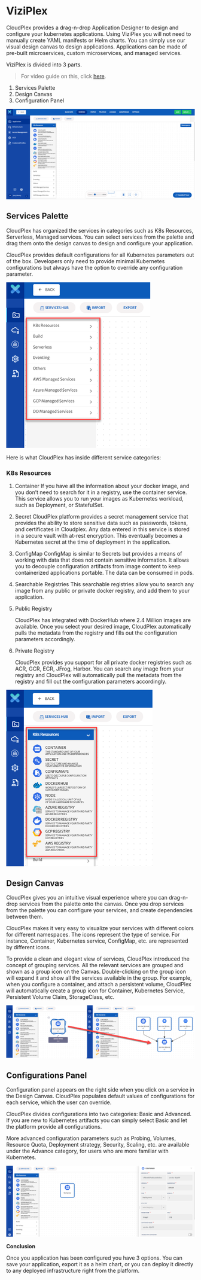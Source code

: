 # ViziPlex

CloudPlex provides a drag-n-drop Application Designer to design and configure your kubernetes applications. Using ViziPlex you will not need to manually create YAML manifests or Helm charts. You can simply use our visual design canvas to design applications. Applications can be made of pre-built microservices, custom microservices, and managed services.

ViziPlex is divided into 3 parts.

> For video guide on this, click [here](https://www.youtube.com/watch?v=S5t1l9SK9Uo).

1. Services Palette
2. Design Canvas
3. Configuration Panel

![1](imgs/1.png)

## Services Palette

CloudPlex has organized the services in categories such as K8s Resources, Serverless, Managed services. You can select services from the palette and drag them onto the design canvas to design and configure your application.

CloudPlex provides default configurations for all Kubernetes parameters out of the box. Developers only need to provide minimal Kubernetes configurations but always have the option to override any configuration parameter.

![2](imgs/2.png)

Here is what CloudPlex has inside different service categories:

### K8s Resources

1. Container
    If you have all the information about your docker image, and you don’t need to search for it in a registry, use the container service. This service allows you to run your images as Kubernetes workload, such as Deployment, or StatefulSet.

2. Secret
    CloudPlex platform provides a secret management service that provides the ability to store sensitive data such as passwords, tokens, and certificates in Cloudplex. 
    Any data entered in this service is stored in a secure vault with at-rest encryption. This eventually becomes a Kubernetes secret at the time of deployment in the application.

3. ConfigMap
ConfigMap is similar to Secrets but provides a means of working with data that does not contain sensitive information. It allows you to decouple configuration artifacts from image content to keep containerized applications portable. The data can be consumed in pods. 

4. Searchable Registries
    This searchable registries allow you to search any image from any public or private docker registry, and add them to your application.

  5. Public Registry

     CloudPlex has integrated with DockerHub where 2.4 Million images are available. Once you select your desired image, CloudPlex automatically pulls the metadata from the registry and fills out the configuration parameters accordingly. 

  6. Private Registry

     CloudPlex provides you support for all private docker registries such as ACR, GCR, ECR, JFrog, Harbor. You can search any image from your registry and CloudPlex will automatically pull the metadata from the registry and fill out the configuration parameters accordingly.

![3](imgs/3.png)

## Design Canvas

CloudPlex gives you an intuitive visual experience where you can drag-n-drop services from the palette onto the canvas. Once you drop services from the palette you can configure your services, and create dependencies between them.

CloudPlex makes it very easy to visualize your services with different colors for different namespaces. The icons represent the type of service. For instance, Container, Kubernetes service, ConfigMap, etc. are represented by different icons. 

To provide a clean and elegant view of services, CloudPlex introduced the concept of grouping services. All the relevant services are grouped and shown as a group icon on the Canvas. Double-clicking on the group icon will expand it and show all the services available in the group. For example, when you configure a container, and attach a persistent volume, CloudPlex will automatically create a group icon for Container, Kubernetes Service, Persistent Volume Claim, StorageClass, etc. 

![4](imgs/4.png)

## Configurations Panel

Configuration panel appears on the right side when you click on a service in the Design Canvas. CloudPlex populates default values of configurations for each service, which the user can override. 

CloudPlex divides configurations into two categories:  Basic and Advanced. If you are new to Kubernetes artifacts you can simply select Basic and let the platform provide all configurations. 

More advanced configuration parameters such as  Probing, Volumes, Resource Quota, Deployment strategy, Security, Scaling, etc. are available under the Advance category, for users who are more familiar with Kubernetes. 

![5](imgs/5.png)

**Conclusion**

Once you application has been configured you have 3 options. You can save your application, export it as a helm chart, or you can deploy it directly to any deployed infrastructure right from the platform. 